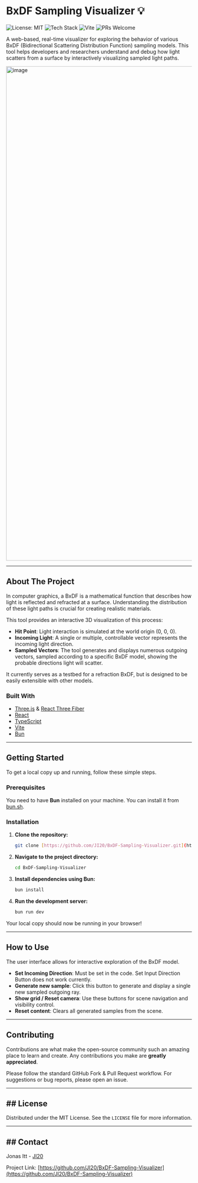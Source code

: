 # BxDF Sampling Visualizer 💡

![License: MIT](https://img.shields.io/badge/license-MIT-blue.svg)
![Tech Stack](https://img.shields.io/badge/Tech-React%20%7C%20Three.js%20%7C%20TypeScript-blue)
![Vite](https://img.shields.io/badge/Vite-B576FB?style=flat&logo=vite&logoColor=white)
![PRs Welcome](https://img.shields.io/badge/PRs-welcome-brightgreen.svg)

A web-based, real-time visualizer for exploring the behavior of various BxDF (Bidirectional Scattering Distribution Function) sampling models. This tool helps developers and researchers understand and debug how light scatters from a surface by interactively visualizing sampled light paths.

<img width="2482" height="1338" alt="image" src="https://github.com/user-attachments/assets/164d7611-fb9b-49ba-af3d-a80a5c25adad" />

---

## About The Project

In computer graphics, a BxDF is a mathematical function that describes how light is reflected and refracted at a surface. Understanding the distribution of these light paths is crucial for creating realistic materials.

This tool provides an interactive 3D visualization of this process:
* **Hit Point**: Light interaction is simulated at the world origin (0, 0, 0).
* **Incoming Light**: A single or multiple, controllable vector represents the incoming light direction.
* **Sampled Vectors**: The tool generates and displays numerous outgoing vectors, sampled according to a specific BxDF model, showing the probable directions light will scatter.

It currently serves as a testbed for a refraction BxDF, but is designed to be easily extensible with other models.

### Built With

* [Three.js](https://threejs.org/) & [React Three Fiber](https://docs.pmnd.rs/react-three-fiber/getting-started/introduction)
* [React](https://reactjs.org/)
* [TypeScript](https://www.typescriptlang.org/)
* [Vite](https://vitejs.dev/)
* [Bun](https://bun.sh/)

---

## Getting Started

To get a local copy up and running, follow these simple steps.

### Prerequisites

You need to have **Bun** installed on your machine. You can install it from [bun.sh](https://bun.sh/).

### Installation

1.  **Clone the repository:**
    ```sh
    git clone [https://github.com/JI20/BxDF-Sampling-Visualizer.git](https://github.com/JI20/BxDF-Sampling-Visualizer.git)
    ```
2.  **Navigate to the project directory:**
    ```sh
    cd BxDF-Sampling-Visualizer
    ```
3.  **Install dependencies using Bun:**
    ```sh
    bun install
    ```
4.  **Run the development server:**
    ```sh
    bun run dev
    ```
Your local copy should now be running in your browser!

---

## How to Use

The user interface allows for interactive exploration of the BxDF model.

* **Set Incoming Direction**: Must be set in the code. Set Input Direction Button does not work currently.
* **Generate new sample**: Click this button to generate and display a single new sampled outgoing ray.
* **Show grid / Reset camera**: Use these buttons for scene navigation and visibility control.
* **Reset content**: Clears all generated samples from the scene.

---

## Contributing

Contributions are what make the open-source community such an amazing place to learn and create. Any contributions you make are **greatly appreciated**.

Please follow the standard GitHub Fork & Pull Request workflow. For suggestions or bug reports, please open an issue.

---

## ## License

Distributed under the MIT License. See the `LICENSE` file for more information.

---

## ## Contact

Jonas Itt - [JI20](https://github.com/JI20)

Project Link: [https://github.com/JI20/BxDF-Sampling-Visualizer](https://github.com/JI20/BxDF-Sampling-Visualizer)
